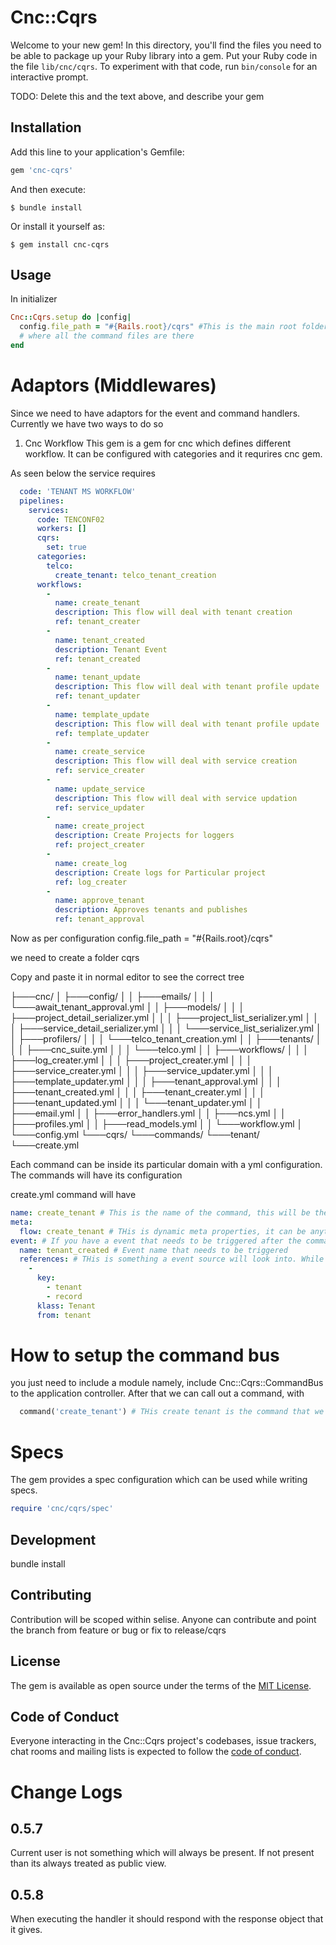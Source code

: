 # Cnc::Cqrs

Welcome to your new gem! In this directory, you'll find the files you need to be able to package up your Ruby library into a gem. Put your Ruby code in the file `lib/cnc/cqrs`. To experiment with that code, run `bin/console` for an interactive prompt.

TODO: Delete this and the text above, and describe your gem

## Installation

Add this line to your application's Gemfile:

```ruby
gem 'cnc-cqrs'
```

And then execute:

    $ bundle install

Or install it yourself as:

    $ gem install cnc-cqrs

## Usage

In initializer

```ruby
Cnc::Cqrs.setup do |config|
  config.file_path = "#{Rails.root}/cqrs" #This is the main root folder
  # where all the command files are there
end
```

# Adaptors (Middlewares)

Since we need to have adaptors for the event and command handlers.
Currently we have two ways to do so

1. Cnc Workflow
  This gem is a gem for cnc which defines different workflow. It can
  be configured with categories and it requrires cnc gem.

  As seen below the service requires

  ```yml
    code: 'TENANT MS WORKFLOW'
    pipelines:
      services:
        code: TENCONF02
        workers: []
        cqrs:
          set: true
        categories:
          telco:
            create_tenant: telco_tenant_creation
        workflows:
          -
            name: create_tenant
            description: This flow will deal with tenant creation
            ref: tenant_creater
          -
            name: tenant_created
            description: Tenant Event
            ref: tenant_created
          -
            name: tenant_update
            description: This flow will deal with tenant profile update
            ref: tenant_updater
          -
            name: template_update
            description: This flow will deal with tenant profile update
            ref: template_updater
          -
            name: create_service
            description: This flow will deal with service creation
            ref: service_creater
          -
            name: update_service
            description: This flow will deal with service updation
            ref: service_updater
          -
            name: create_project
            description: Create Projects for loggers
            ref: project_creater
          -
            name: create_log
            description: Create logs for Particular project
            ref: log_creater
          -
            name: approve_tenant
            description: Approves tenants and publishes
            ref: tenant_approval
  ```

Now as per configuration config.file_path = "#{Rails.root}/cqrs"

we need to create a folder cqrs

Copy and paste it in normal editor to see the correct tree

├───cnc/
│   ├───config/
│   │   ├───emails/
│   │   │   └───await_tenant_approval.yml
│   │   ├───models/
│   │   │   ├───project_detail_serializer.yml
│   │   │   ├───project_list_serializer.yml
│   │   │   ├───service_detail_serializer.yml
│   │   │   └───service_list_serializer.yml
│   │   ├───profilers/
│   │   │   └───telco_tenant_creation.yml
│   │   ├───tenants/
│   │   │   ├───cnc_suite.yml
│   │   │   └───telco.yml
│   │   ├───workflows/
│   │   │   ├───log_creater.yml
│   │   │   ├───project_creater.yml
│   │   │   ├───service_creater.yml
│   │   │   ├───service_updater.yml
│   │   │   ├───template_updater.yml
│   │   │   ├───tenant_approval.yml
│   │   │   ├───tenant_created.yml
│   │   │   ├───tenant_creater.yml
│   │   │   ├───tenant_updated.yml
│   │   │   └───tenant_updater.yml
│   │   ├───email.yml
│   │   ├───error_handlers.yml
│   │   ├───ncs.yml
│   │   ├───profiles.yml
│   │   ├───read_models.yml
│   │   └───workflow.yml
│   └───config.yml
└───cqrs/
    └───commands/
        └───tenant/
            └───create.yml



Each command can be inside its particular domain with a yml configuration.
The commands will have its configuration

create.yml command will have

```yml
name: create_tenant # This is the name of the command, this will be the trigger for command bus to know
meta:
  flow: create_tenant # THis is dynamic meta properties, it can be anything
event: # If you have a event that needs to be triggered after the command, you define it here
  name: tenant_created # Event name that needs to be triggered
  references: # THis is something a event source will look into. While sourcing the data is build through references
    -
      key:
        - tenant
        - record
      klass: Tenant
      from: tenant
```

# How to setup the command bus

you just need to include a module namely, include Cnc::Cqrs::CommandBus to the application controller.
After that we can call out a command, with

```ruby
  command('create_tenant') # THis create tenant is the command that we had created above in the yml file
```

# Specs

The gem provides a spec configuration which can be used while writing specs.

```ruby
require 'cnc/cqrs/spec'
```

## Development

bundle install

## Contributing

Contribution will be scoped within selise. Anyone can contribute and point the branch from
feature or bug or fix to release/cqrs

## License

The gem is available as open source under the terms of the [MIT License](https://opensource.org/licenses/MIT).

## Code of Conduct

Everyone interacting in the Cnc::Cqrs project's codebases, issue trackers, chat rooms and mailing lists is expected to follow the [code of conduct](https://github.com/[USERNAME]/cnc-cqrs/blob/master/CODE_OF_CONDUCT.md).

# Change Logs
## 0.5.7
Current user is not something which will always be present. If not present than its always treated as public view.

## 0.5.8
When executing the handler it should respond with the response object that it gives.
